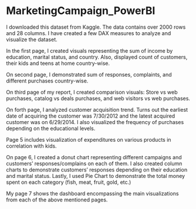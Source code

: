 # MarketingCampaign_PowerBI
I downloaded this dataset from Kaggle. The data contains over 2000 rows and 28 columns. I have created a few DAX measures to analyze and visualize the dataset.

In the first page, I created visuals representing the sum of income by education, marital status, and country. Also, displayed count of customers, their kids and teens at home country-wise.

On second page, I demonstrated sum of responses, complaints, and different purchases country-wise.

On third page of my report, I created comparison visuals: Store vs web purchases, catalog vs deals purchases, and web visitors vs web purchases.

On forth page, I analyzed customer acquisition trend. Turns out the earliest date of acquiring the customer was 7/30/2012 and the latest acquired customer was on 6/29/2014. I also visualized the frequency of purchases depending on the educational levels.

Page 5 includes visualization of expenditures on various products in correlation with kids.

On page 6, I created a donut chart representing different campaigns and customers’ responses/complains on each of them. I also created column charts to demonstrate customers’ responses depending on their education and marital status. Lastly, I used Pie Chart to demonstrate the total money spent on each category (fish, meat, fruit, gold, etc.)

My page 7 shows the dashboard encompassing the main visualizations from each of the above mentioned pages.

